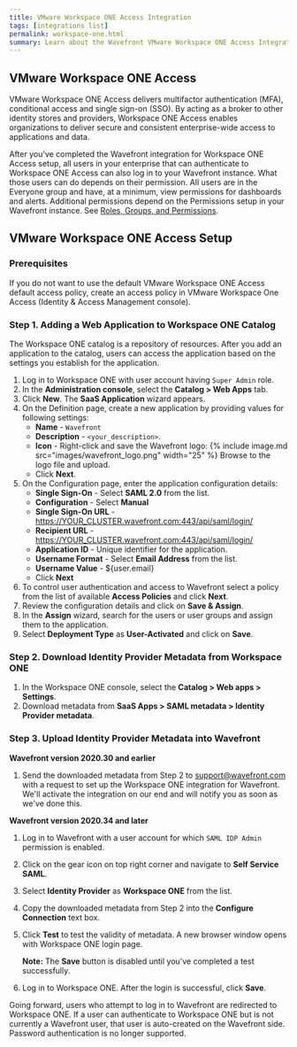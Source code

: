 ```yaml
---
title: VMware Workspace ONE Access Integration
tags: [integrations list]
permalink: workspace-one.html
summary: Learn about the Wavefront VMware Workspace ONE Access Integration.
---
```

## VMware Workspace ONE Access

VMware Workspace ONE Access delivers multifactor authentication (MFA), conditional access and single sign-on (SSO). By acting as a broker to other identity stores and providers, Workspace ONE Access enables organizations to deliver secure and consistent enterprise-wide access to applications and data.

After you've completed the Wavefront integration for Workspace ONE Access setup, all users in your enterprise that can authenticate to Workspace ONE Access can also log in to your Wavefront instance. What those users can do depends on their permission. All users are in the Everyone group and have, at a minimum, view permissions for dashboards and alerts. Additional permissions depend on the Permissions setup in your Wavefront instance. See [Roles, Groups, and Permissions](https://docs.wavefront.com/users_roles.html).

## VMware Workspace ONE Access Setup

### Prerequisites

If you do not want to use the default VMware Workspace ONE Access default access policy, create an access policy in VMware Workspace One Access (Identity & Access Management console).
 
### Step 1. Adding a Web Application to Workspace ONE Catalog

The Workspace ONE catalog is a repository of resources. After you add an application to the catalog, users can access the application based on the settings you establish for the application.

1. Log in to Workspace ONE with user account having `Super Admin` role.
1. In the **Administration console**, select the **Catalog > Web Apps** tab.
2. Click **New**. The **SaaS Application** wizard appears.
3. On the Definition page, create a new application by providing values for following settings:
     - **Name** - `Wavefront`
     - **Description** - `<your_description>`.
     - **Icon** - Right-click and save the Wavefront logo: 
   {% include image.md src="images/wavefront_logo.png" width="25" %}
       Browse to the logo file and upload.
     - Click **Next**.
4. On the Configuration page, enter the application configuration details: 
     - **Single Sign-On** - Select **SAML 2.0** from the list.
     - **Configuration** - Select **Manual**
     - **Single Sign-On URL** - https://YOUR_CLUSTER.wavefront.com:443/api/saml/login/
     - **Recipient URL** - https://YOUR_CLUSTER.wavefront.com:443/api/saml/login/
     - **Application ID** - Unique identifier for the application. 
     - **Username Format** - Select **Email Address** from the list.
     - **Username Value** - ${user.email}
     - Click **Next**
5. To control user authentication and access to Wavefront select a policy from the list of available **Access Policies** and click **Next**.
6. Review the configuration details and click on **Save & Assign**.
7. In the **Assign** wizard, search for the users or user groups and assign them to the application.
8. Select **Deployment Type** as **User-Activated** and click on **Save**.


### Step 2. Download Identity Provider Metadata from Workspace ONE

1. In the Workspace ONE console, select the **Catalog > Web apps > Settings**.
2. Download metadata from **SaaS Apps > SAML metadata > Identity Provider metadata**.


### Step 3. Upload Identity Provider Metadata into Wavefront

**Wavefront version 2020.30 and earlier**

1. Send the downloaded metadata from Step 2 to support@wavefront.com with a request to set up the Workspace ONE integration for Wavefront. We'll activate the integration on our end and will notify you as soon as we've done this.


**Wavefront version 2020.34 and later**

1. Log in to Wavefront with a user account for which `SAML IDP Admin` permission is enabled.
2. Click on the gear icon on top right corner and navigate to **Self Service SAML**.
3. Select **Identity Provider** as **Workspace ONE** from the list.
4. Copy the downloaded metadata from Step 2 into the **Configure Connection** text box.
5. Click **Test** to test the validity of metadata. A new browser window opens with Workspace ONE login page.

   **Note:** The **Save** button is disabled until you've completed a test successfully.

6. Log in to Workspace ONE. After the login is successful, click **Save**.

Going forward, users who attempt to log in to Wavefront are redirected to Workspace ONE. If a user can authenticate to Workspace ONE but is not currently a Wavefront user, that user is auto-created on the Wavefront side. Password authentication is no longer supported.


